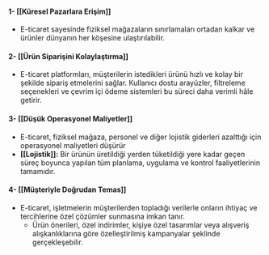 #### 1- [[Küresel Pazarlara Erişim]]
- E-ticaret sayesinde fiziksel mağazaların sınırlamaları ortadan kalkar ve ürünler dünyanın her köşesine ulaştırılabilir.
#### 2- [[Ürün Siparişini Kolaylaştırma]]
- E-ticaret platformları, müşterilerin istedikleri ürünü hızlı ve kolay bir şekilde sipariş etmelerini sağlar. Kullanıcı dostu arayüzler, filtreleme seçenekleri ve çevrim içi ödeme sistemleri bu süreci daha verimli hâle getirir.
#### 3- [[Düşük Operasyonel Maliyetler]]
- E-ticaret, fiziksel mağaza, personel ve diğer lojistik giderleri azalttığı için operasyonel maliyetleri düşürür
- **[[Lojistik]]:** Bir ürünün üretildiği yerden tüketildiği yere kadar geçen süreç boyunca yapılan tüm planlama, uygulama ve kontrol faaliyetlerinin tamamıdır.
#### 4- [[Müşteriyle Doğrudan Temas]]
- E-ticaret, işletmelerin müşterilerden topladığı verilerle onların ihtiyaç ve tercihlerine özel çözümler sunmasına imkan tanır. 
	- Ürün önerileri, özel indirimler, kişiye özel tasarımlar veya alışveriş alışkanlıklarına göre özelleştirilmiş kampanyalar şeklinde gerçekleşebilir.